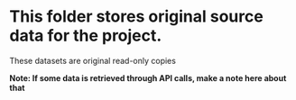 # This folder stores original source data for the project.
These datasets are original read-only copies

**Note: If some data is retrieved through API calls, make a note here about that**
